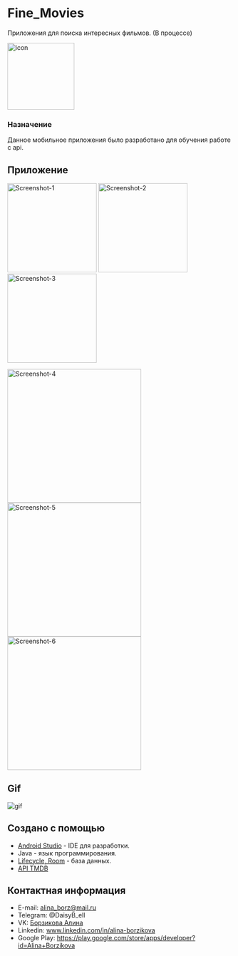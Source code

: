 # Fine_Movies
Приложения для поиска интересных фильмов. (В процессе)
<p>
 <a href="https://imgbb.com/"><img src="https://i.ibb.co/wRTMbxt/icon.png" 
 alt="icon" border="0" height="150"></a>
</p>

### Назначение
Данное мобильное приложения было разработано для обучения работе с api.

## Приложение
<p>
<a href="https://ibb.co/hMX6bJM"><img src="https://i.ibb.co/3sf329s/Screenshot-1.png" 
alt="Screenshot-1" border="0"  height="200"></a>
<a href="https://ibb.co/nrzT87B"><img src="https://i.ibb.co/y0WDB6p/Screenshot-2.png" 
alt="Screenshot-2" border="0"  height="200"></a>
<a href="https://ibb.co/rHvZ8gb"><img src="https://i.ibb.co/pdn3VgW/Screenshot-3.png" 
alt="Screenshot-3" border="0"  height="200"></a>
</p>
<p>
<a href="https://ibb.co/pRXGHcL"><img src="https://i.ibb.co/qW1XHKr/Screenshot-4.png" 
alt="Screenshot-4" border="0"  height="300"></a>
<a href="https://ibb.co/SNfb8GN"><img src="https://i.ibb.co/9nZ6LSn/Screenshot-5.png"
 alt="Screenshot-5" border="0"  height="300"></a>
<a href="https://ibb.co/bJJNVGw"><img src="https://i.ibb.co/dggkvHC/Screenshot-6.png"
 alt="Screenshot-6" border="0"  height="300"></a>
</p>

## Gif
![gif](demo.gif)


## Создано с помощью
- [Android Studio](https://developer.android.com/studio) - IDE для разработки.
- Java - язык программирования.
- [Lifecycle, Room](https://developer.android.com/topic/libraries/architecture/adding-components) - база данных.
- [API TMDB](https://www.themoviedb.org/)

## Контактная информация
- E-mail: alina_borz@mail.ru
- Telegram: @DaisyB_ell
- VK: [Борзикова Алина](https://vk.com/alinka_borz)
- Linkedin: www.linkedin.com/in/alina-borzikova
- Google Play: https://play.google.com/store/apps/developer?id=Alina+Borzikova
